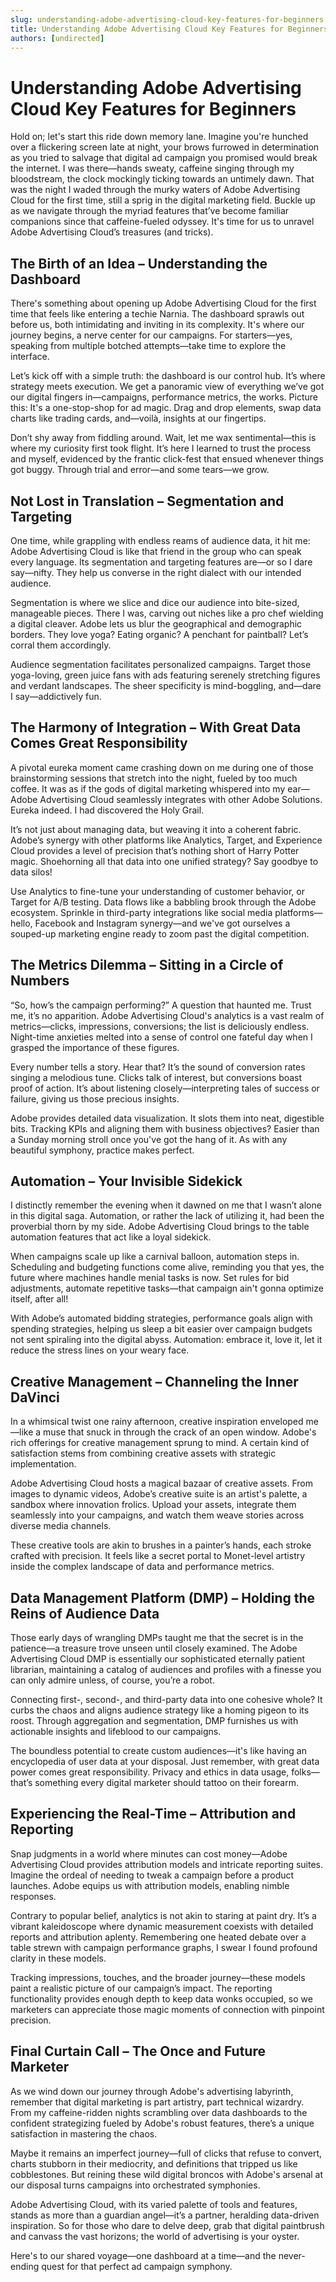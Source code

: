 ```yaml
---
slug: understanding-adobe-advertising-cloud-key-features-for-beginners
title: Understanding Adobe Advertising Cloud Key Features for Beginners
authors: [undirected]
---
```



# Understanding Adobe Advertising Cloud Key Features for Beginners

Hold on; let's start this ride down memory lane. Imagine you're hunched over a flickering screen late at night, your brows furrowed in determination as you tried to salvage that digital ad campaign you promised would break the internet. I was there—hands sweaty, caffeine singing through my bloodstream, the clock mockingly ticking towards an untimely dawn. That was the night I waded through the murky waters of Adobe Advertising Cloud for the first time, still a sprig in the digital marketing field. Buckle up as we navigate through the myriad features that’ve become familiar companions since that caffeine-fueled odyssey. It's time for us to unravel Adobe Advertising Cloud’s treasures (and tricks).

## The Birth of an Idea – Understanding the Dashboard

There's something about opening up Adobe Advertising Cloud for the first time that feels like entering a techie Narnia. The dashboard sprawls out before us, both intimidating and inviting in its complexity. It's where our journey begins, a nerve center for our campaigns. For starters—yes, speaking from multiple botched attempts—take time to explore the interface.

Let’s kick off with a simple truth: the dashboard is our control hub. It’s where strategy meets execution. We get a panoramic view of everything we’ve got our digital fingers in—campaigns, performance metrics, the works. Picture this: It's a one-stop-shop for ad magic. Drag and drop elements, swap data charts like trading cards, and—voilà, insights at our fingertips.

Don’t shy away from fiddling around. Wait, let me wax sentimental—this is where my curiosity first took flight. It’s here I learned to trust the process and myself, evidenced by the frantic click-fest that ensued whenever things got buggy. Through trial and error—and some tears—we grow.

## Not Lost in Translation – Segmentation and Targeting

One time, while grappling with endless reams of audience data, it hit me: Adobe Advertising Cloud is like that friend in the group who can speak every language. Its segmentation and targeting features are—or so I dare say—nifty. They help us converse in the right dialect with our intended audience.

Segmentation is where we slice and dice our audience into bite-sized, manageable pieces. There I was, carving out niches like a pro chef wielding a digital cleaver. Adobe lets us blur the geographical and demographic borders. They love yoga? Eating organic? A penchant for paintball? Let’s corral them accordingly.

Audience segmentation facilitates personalized campaigns. Target those yoga-loving, green juice fans with ads featuring serenely stretching figures and verdant landscapes. The sheer specificity is mind-boggling, and—dare I say—addictively fun.

## The Harmony of Integration – With Great Data Comes Great Responsibility

A pivotal eureka moment came crashing down on me during one of those brainstorming sessions that stretch into the night, fueled by too much coffee. It was as if the gods of digital marketing whispered into my ear—Adobe Advertising Cloud seamlessly integrates with other Adobe Solutions. Eureka indeed. I had discovered the Holy Grail.

It’s not just about managing data, but weaving it into a coherent fabric. Adobe’s synergy with other platforms like Analytics, Target, and Experience Cloud provides a level of precision that’s nothing short of Harry Potter magic. Shoehorning all that data into one unified strategy? Say goodbye to data silos!

Use Analytics to fine-tune your understanding of customer behavior, or Target for A/B testing. Data flows like a babbling brook through the Adobe ecosystem. Sprinkle in third-party integrations like social media platforms—hello, Facebook and Instagram synergy—and we've got ourselves a souped-up marketing engine ready to zoom past the digital competition.

## The Metrics Dilemma – Sitting in a Circle of Numbers

“So, how’s the campaign performing?” A question that haunted me. Trust me, it’s no apparition. Adobe Advertising Cloud's analytics is a vast realm of metrics—clicks, impressions, conversions; the list is deliciously endless. Night-time anxieties melted into a sense of control one fateful day when I grasped the importance of these figures. 

Every number tells a story. Hear that? It’s the sound of conversion rates singing a melodious tune. Clicks talk of interest, but conversions boast proof of action. It’s about listening closely—interpreting tales of success or failure, giving us those precious insights.

Adobe provides detailed data visualization. It slots them into neat, digestible bits. Tracking KPIs and aligning them with business objectives? Easier than a Sunday morning stroll once you've got the hang of it. As with any beautiful symphony, practice makes perfect.

## Automation – Your Invisible Sidekick

I distinctly remember the evening when it dawned on me that I wasn’t alone in this digital saga. Automation, or rather the lack of utilizing it, had been the proverbial thorn by my side. Adobe Advertising Cloud brings to the table automation features that act like a loyal sidekick.

When campaigns scale up like a carnival balloon, automation steps in. Scheduling and budgeting functions come alive, reminding you that yes, the future where machines handle menial tasks is now. Set rules for bid adjustments, automate repetitive tasks—that campaign ain't gonna optimize itself, after all!

With Adobe’s automated bidding strategies, performance goals align with spending strategies, helping us sleep a bit easier over campaign budgets not sent spiraling into the digital abyss. Automation: embrace it, love it, let it reduce the stress lines on your weary face.

## Creative Management – Channeling the Inner DaVinci

In a whimsical twist one rainy afternoon, creative inspiration enveloped me—like a muse that snuck in through the crack of an open window. Adobe's rich offerings for creative management sprung to mind. A certain kind of satisfaction stems from combining creative assets with strategic implementation.

Adobe Advertising Cloud hosts a magical bazaar of creative assets. From images to dynamic videos, Adobe’s creative suite is an artist's palette, a sandbox where innovation frolics. Upload your assets, integrate them seamlessly into your campaigns, and watch them weave stories across diverse media channels.

These creative tools are akin to brushes in a painter’s hands, each stroke crafted with precision. It feels like a secret portal to Monet-level artistry inside the complex landscape of data and performance metrics.

## Data Management Platform (DMP) – Holding the Reins of Audience Data

Those early days of wrangling DMPs taught me that the secret is in the patience—a treasure trove unseen until closely examined. The Adobe Advertising Cloud DMP is essentially our sophisticated eternally patient librarian, maintaining a catalog of audiences and profiles with a finesse you can only admire unless, of course, you’re a robot. 

Connecting first-, second-, and third-party data into one cohesive whole? It curbs the chaos and aligns audience strategy like a homing pigeon to its roost. Through aggregation and segmentation, DMP furnishes us with actionable insights and lifeblood to our campaigns.

The boundless potential to create custom audiences—it's like having an encyclopedia of user data at your disposal. Just remember, with great data power comes great responsibility. Privacy and ethics in data usage, folks—that’s something every digital marketer should tattoo on their forearm.

## Experiencing the Real-Time – Attribution and Reporting

Snap judgments in a world where minutes can cost money—Adobe Advertising Cloud provides attribution models and intricate reporting suites. Imagine the ordeal of needing to tweak a campaign before a product launches. Adobe equips us with attribution models, enabling nimble responses.

Contrary to popular belief, analytics is not akin to staring at paint dry. It’s a vibrant kaleidoscope where dynamic measurement coexists with detailed reports and attribution aplenty. Remembering one heated debate over a table strewn with campaign performance graphs, I swear I found profound clarity in these models.

Tracking impressions, touches, and the broader journey—these models paint a realistic picture of our campaign’s impact. The reporting functionality provides enough depth to keep data wonks occupied, so we marketers can appreciate those magic moments of connection with pinpoint precision.

## Final Curtain Call – The Once and Future Marketer

As we wind down our journey through Adobe's advertising labyrinth, remember that digital marketing is part artistry, part technical wizardry. From my caffeine-ridden nights scrambling over data dashboards to the confident strategizing fueled by Adobe's robust features, there’s a unique satisfaction in mastering the chaos.

Maybe it remains an imperfect journey—full of clicks that refuse to convert, charts stubborn in their mediocrity, and definitions that tripped us like cobblestones. But reining these wild digital broncos with Adobe's arsenal at our disposal turns campaigns into orchestrated symphonies.

Adobe Advertising Cloud, with its varied palette of tools and features, stands as more than a guardian angel—it’s a partner, heralding data-driven inspiration. So for those who dare to delve deep, grab that digital paintbrush and canvass the vast horizons; the world of advertising is your oyster.

Here's to our shared voyage—one dashboard at a time—and the never-ending quest for that perfect ad campaign symphony.
